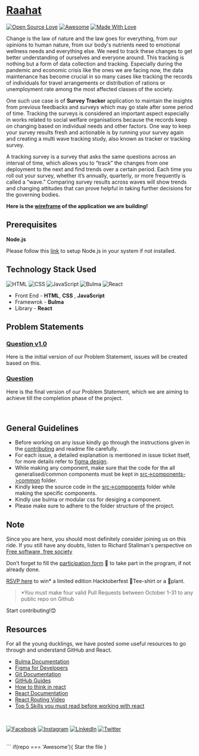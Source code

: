 # [Raahat](https://www.figma.com/file/TkpKfOPVtQ2XjADFp9Hhbz/Build-with-GS-BLR---Raahat?node-id=0%3A1)
[![Open Source Love](https://badges.frapsoft.com/os/v2/open-source.svg?v=103)](https://github.com/girlscript-blr)
[![Awesome](https://cdn.rawgit.com/sindresorhus/awesome/d7305f38d29fed78fa85652e3a63e154dd8e8829/media/badge.svg)](https://github.com/girlscript-blr)
[![Made With Love](https://img.shields.io/badge/Made%20With-Love-orange.svg)](https://github.com/girlscript-blr)

Change is the law of nature and the law goes for everything, from our opinions to human nature, from our body's nutrients need to emotional wellness needs and everything else. We need to track these changes to get better understanding of ourselves and everyone around. This tracking is nothing but a form of data collection and tracking. Especially during the pandemic and economic crisis like the ones we are facing now, the data maintenance has become crucial in so many cases like tracking the records of individuals for travel arrangements or distribution of rations or unemployment rate among the most affected classes of the society. 

One such use case is of **Survey Tracker** application to maintain the insights from previous feedbacks and surveys which may go stale after some period of time. Tracking the surveys is considered an important aspect especially in works related to social welfare organisations because the records keep on changing based on individual needs and other factors. One way to keep your survey results fresh and actionable is by running your survey again and creating a multi wave tracking study, also known as tracker or tracking survey. 

A tracking survey is a survey that asks the same questions across an interval of time, which allows you to “track” the changes from one deployment to the next and find trends over a certain period. Each time you roll out your survey, whether it’s annually, quarterly, or more frequently is called a “wave.” Comparing survey results across waves will show trends and changing attitudes that can prove helpful in taking further decisions for the governing bodies.

**Here is the [wireframe](https://www.figma.com/file/TkpKfOPVtQ2XjADFp9Hhbz/Build-with-GS-BLR---Raahat?node-id=0%3A1) of the application we are building!**

## Prerequisites

**Node.js**

Please follow this [link](https://nodejs.org/en/download/) to setup Node.js in your system if not installed.

## Technology Stack Used

![HTML](https://img.shields.io/badge/frontend-html-orange.svg?logo=html5&style=flat-square) 
![CSS](https://img.shields.io/badge/frontend-css-yellowgreen.svg?logo=css3&style=flat-square)
![JavaScript](https://img.shields.io/badge/frontend-javascript-blue.svg?logo=javascript&style=flat-square) 
![Bulma](https://img.shields.io/badge/framework-bulma-purple.svg?logo=bulma&style=flat-square) 
![React](https://img.shields.io/badge/library-react-lightgray.svg?logo=react&style=flat-square) 

- Front End - **HTML**, **CSS** , **JavaScript**
- Framewrok - **Bulma**
- Library - **React** 


## Problem Statements

 ### [Question v1.0](QUESTION_V1.md)
  Here is the initial version of our Problem Statement, issues will be created based on this.
 ### [Question](QUESTION.md)
  Here is the final version of our Problem Statement, which we are aiming to achieve till the completion phase of the project.
 
<br />

## General Guidelines
 - Before working on any issue kindly go through the instructions given in the [contributing](CONTRIBUTING.md) and readme file carefully.
 - For each issue, a detailed explanation is mentioned in issue ticket itself, for more details refer to [figma design](https://www.figma.com/file/TkpKfOPVtQ2XjADFp9Hhbz/Build-with-GS-BLR---Raahat?node-id=0%3A1).
 - While making any component, make sure that the code for the all generalised/common components must be kept in [src->components->common](src/components/common) folder.
 - Kindly keep the source code in the [src->components](src/components/) folder while making the specific components.
 - Kindly use bulma or modular css for desiging a component. 
 - Please make sure to adhere to the folder structure of the project.
 
 
## Note

Since you are here, you should most definitely consider joining us on this ride. If you still have any doubts, listen to Richard Stallman's perspective on [Free software, free society](https://www.tedxgeneva.net/talks/richard-stallman-free-software-free-society/)

Don’t forget to fill the [participation form](https://tinyurl.com/buildwithgsblr) 📃 to take part in the program, if not already done. 

[RSVP here](https://tinyurl.com/gsblr-hacktoberfest2020) to win\* a limited edition Hacktoberfest 👕Tee-shirt or a 🎍plant.
> \*You must make four valid Pull Requests between October 1-31 to any public repo on Github

Start contributing!😊

## Resources

For all the young ducklings, we have posted some useful resources to go through and understand GitHub and React.

- [Bulma Documentation](https://bulma.io/)
- [Figma for Developers](https://www.youtube.com/playlist?list=PL7e8VJ_ZN6epq-oiYOufiuPI-fpDC2Mby)
- [Git Documentation](https://git-scm.com/docs)
- [GitHub Guides](https://guides.github.com/)
- [How to think in react](https://www.youtube.com/watch?v=YJPSR9dEQV8&t=17s)
- [React Documentation](https://reactjs.org/docs/getting-started.html)
- [React Routing Video](https://www.youtube.com/watch?v=Law7wfdg_ls&t=1778s)
- [Top 5 Skills you must read before working with react](https://www.geeksforgeeks.org/top-5-skills-you-must-know-before-you-learn-reactjs/)

<br />

[![Facebook](https://img.shields.io/static/v1.svg?label=follow&message=@girlscriptblr&color=grey&logo=facebook&style=flat&logoColor=white&colorA=blue)](https://www.facebook.com/girlscriptbangalore)  [![Instagram](https://img.shields.io/static/v1.svg?label=follow&message=@girlscriptblr&color=grey&logo=instagram&style=flat&logoColor=white&colorA=blue)](https://www.instagram.com/girlscriptblr/) [![LinkedIn](https://img.shields.io/static/v1.svg?label=connect&message=@girlscriptblr&color=grey&logo=linkedin&style=flat&logoColor=white&colorA=blue)](https://www.linkedin.com/in/girlscriptblr/) [![Twitter](https://img.shields.io/static/v1.svg?label=connect&message=@girlscriptblr&color=grey&logo=twitter&style=flat&logoColor=white&colorA=blue)](https://twitter.com/GirlscriptBLR)

<br />
```
if(repo === 'Awesome'){
  Star the file
}

```